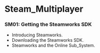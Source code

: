 # Steam_Multiplayer

### SM01: Getting the Steamworks SDK ###

+ Introducing Steamworks.
+ Downloading the Steamworks SDK.
+ Steamworks and the Online Sub_System.
